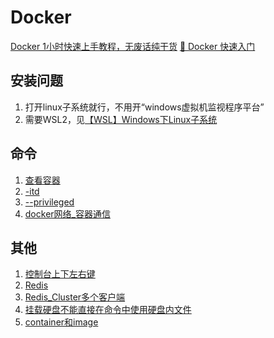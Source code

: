 # Docker

[Docker 1小时快速上手教程，无废话纯干货](https://www.bilibili.com/video/BV11L411g7U1/?spm_id_from=333.337.search-card.all.click)
[🎉 Docker 快速入门](https://docker.easydoc.net/doc/81170005/cCewZWoN/lTKfePfP)

## 安装问题
1. 打开linux子系统就行，不用开“windows虚拟机监视程序平台”
2. 需要WSL2，见[【WSL】Windows下Linux子系统](../小知识积累/【WSL】Windows下Linux子系统.md)

## 命令
1. [查看容器](查看容器.md)
2. [-itd](-itd.md)
3. [--privileged](--privileged.md)
4. [docker网络_容器通信](docker网络_容器通信.md)

## 其他
1. [控制台上下左右键](控制台上下左右键.md)
2. [Redis](../数据库/NoSQL/NDB/KeyValueDatabase_Redis.md)
3. [Redis_Cluster多个客户端](../数据库/NoSQL/NDB/appendix/Redis的简单应用_超卖.md)
4. [挂载硬盘不能直接在命令中使用硬盘内文件](挂载硬盘不能直接在命令中使用硬盘内文件.md)
5. [container和image](container和image.md)